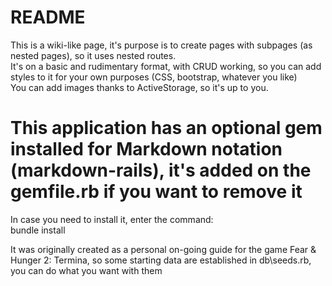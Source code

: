 # README <br />

This is a wiki-like page, it's purpose is to create pages with subpages (as nested pages), so it uses nested routes. <br />
It's on a basic and rudimentary format, with CRUD working, so you can add styles to it for your own purposes (CSS, bootstrap, whatever you like) <br />
You can add images thanks to ActiveStorage, so it's up to you. <br />

# This application has an optional gem installed for Markdown notation (markdown-rails), it's added on the gemfile.rb if you want to remove it<br />

In case you need to install it, enter the command: <br />
bundle install<br />

It was originally created as a personal on-going guide for the game Fear & Hunger 2: Termina, so some starting data are established in db\seeds.rb,
you can do what you want with them
 
